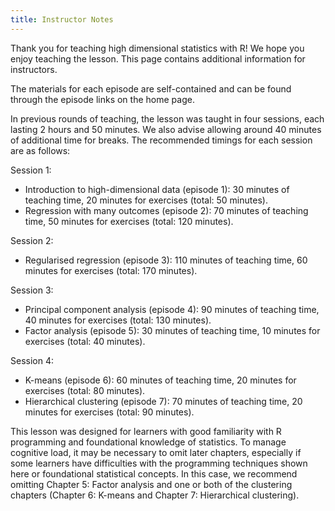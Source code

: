 ```yaml
---
title: Instructor Notes
---
```


Thank you for teaching high dimensional statistics with R! We hope you enjoy teaching the lesson. This page contains additional information for instructors.

The materials for each episode are self-contained and can be found through the episode links on the home page.

In previous rounds of teaching, the lesson was taught in four sessions, each lasting 2 hours and 50 minutes. We also advise allowing around 40 minutes of additional time for breaks. The recommended timings for each session are as follows:

Session 1:

- Introduction to high-dimensional data (episode 1): 30 minutes of teaching time, 20 minutes for exercises (total: 50 minutes).
- Regression with many outcomes (episode 2): 70 minutes of teaching time, 50 minutes for exercises (total: 120 minutes).

Session 2:

- Regularised regression (episode 3): 110 minutes of teaching time, 60 minutes for exercises (total: 170 minutes).

Session 3:

- Principal component analysis (episode 4): 90 minutes of teaching time, 40 minutes for exercises (total: 130 minutes).
- Factor analysis (episode 5): 30 minutes of teaching time, 10 minutes for exercises (total: 40 minutes).

Session 4:

- K-means (episode 6): 60 minutes of teaching time, 20 minutes for exercises (total: 80 minutes).
- Hierarchical clustering (episode 7): 70 minutes of teaching time, 20 minutes for exercises (total: 90 minutes).

This lesson was designed for learners with good familiarity with R programming and foundational knowledge of statistics. To manage cognitive load, it may be necessary to omit later chapters, especially if some learners have difficulties with the programming techniques shown here or foundational statistical concepts. In this case, we recommend omitting Chapter 5: Factor analysis and one or both of the clustering chapters (Chapter 6: K-means and Chapter 7: Hierarchical clustering).




